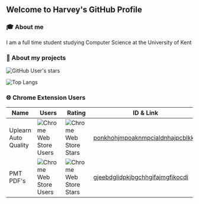 ## Welcome to Harvey's GitHub Profile

### 🎓 About me

 I am a full time student studying Computer Science at the University of Kent


### 📂 About my projects  
![GitHub User's stars](https://img.shields.io/github/stars/harvey?style=flat&label=%E2%AD%90&color=yellow)

![Top Langs](https://github-readme-stats.vercel.app/api/top-langs/?username=harvey&layout=compact)




### 🌐 Chrome Extension Users
   
| **Name**              | **Users**  | **Rating** | **ID & Link** |
|------------------------|-------------------------------------------------------------------------------------------------|-----------------|----------------|
| Uplearn Auto Quality   | ![Chrome Web Store Users](https://img.shields.io/chrome-web-store/users/ponkhohjmpoaknmpcialdnhajpcblkkg?label=%20) | ![Chrome Web Store Stars](https://img.shields.io/chrome-web-store/stars/ponkhohjmpoaknmpcialdnhajpcblkkg?label=%20) | [ponkhohjmpoaknmpcialdnhajpcblkkg](https://chromewebstore.google.com/detail/pmt-pdfs/ponkhohjmpoaknmpcialdnhajpcblkkg)
| PMT PDF's   | ![Chrome Web Store Users](https://img.shields.io/chrome-web-store/users/gjeebdglidpkjbgchhgifajmgfikocdi?label=%20) | ![Chrome Web Store Stars](https://img.shields.io/chrome-web-store/stars/gjeebdglidpkjbgchhgifajmgfikocdi?label=%20) | [gjeebdglidpkjbgchhgifajmgfikocdi](https://chromewebstore.google.com/detail/pmt-pdfs/gjeebdglidpkjbgchhgifajmgfikocdi)

